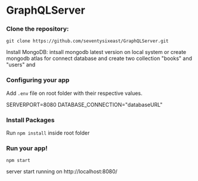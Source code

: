 # GraphQLServer


### Clone the repository:
```
git clone https://github.com/seventysixeast/GraphQLServer.git
````
Install MongoDB:
intsall mongodb latest version on local system or create mongodb atlas for connect database and create two collection "books" and "users" and


### Configuring your app

Add `.env` file on root folder with their respective values.

SERVERPORT=8080
DATABASE_CONNECTION="databaseURL"

### Install Packages 
Run ```npm install``` inside root folder

### Run your app!
```
npm start
````
server start running on http://localhost:8080/
